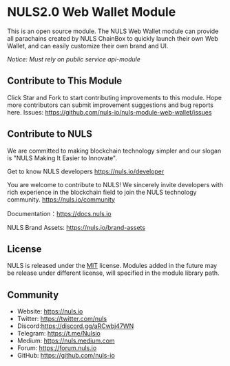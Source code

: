 # NULS2.0 Web Wallet Module
This is an open source module. 
The NULS Web Wallet module can provide all parachains created by NULS ChainBox to quickly launch their own Web Wallet, and can easily customize their own brand and UI.

*Notice: Must rely on public service api-module*

## Contribute to This Module
Click Star and Fork to start contributing improvements to this module.
Hope more contributors can submit improvement suggestions and bug reports here.
Issues: https://github.com/nuls-io/nuls-module-web-wallet/issues


## Contribute to NULS
We are committed to making blockchain technology simpler and our slogan is "NULS Making It Easier to Innovate".

Get to know NULS developers
https://nuls.io/developer

You are welcome to contribute to NULS! We sincerely invite developers with rich experience in the blockchain field to join the NULS technology community.
https://nuls.io/community

Documentation：https://docs.nuls.io

NULS Brand Assets: https://nuls.io/brand-assets



## License

NULS is released under the [MIT](http://opensource.org/licenses/MIT) license.
Modules added in the future may be release under different license, will specified in the module library path.

## Community

- Website: https://nuls.io
- Twitter: https://twitter.com/nuls
- Discord:https://discord.gg/aRCwbj47WN
- Telegram: https://t.me/Nulsio
- Medium: https://nuls.medium.com
- Forum: https://forum.nuls.io
- GitHub: https://github.com/nuls-io

####  
